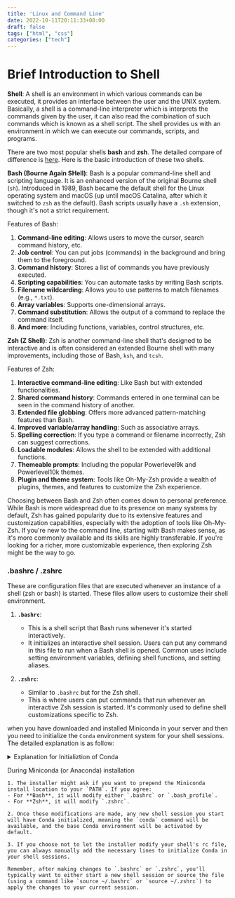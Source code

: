 ```yaml
---
title: 'Linux and Command Line'
date: 2022-10-11T20:11:33+08:00
draft: false
tags: ["html", "css"]
categories: ["tech"]
---
```


# Brief Introduction to Shell

**Shell**:
A shell is an environment in which various commands can be executed, it provides an interface between the user and the UNIX system. Basically, a shell is a command-line interpreter which is interprets the commands given by the user, it can also read the combination of such commands which is known as a shell script. The shell provides us with an environment in which we can execute our commands, scripts, and programs.

There are two most popular shells **bash** and **zsh**. The detailed compare of difference is [here](https://www.geeksforgeeks.org/bash-scripting-difference-between-zsh-and-bash/). Here is the basic introduction of these two shells.

**Bash (Bourne Again SHell)**:
Bash is a popular command-line shell and scripting language. It is an enhanced version of the original Bourne shell (`sh`). Introduced in 1989, Bash became the default shell for the Linux operating system and macOS (up until macOS Catalina, after which it switched to `zsh` as the default). Bash scripts usually have a `.sh` extension, though it's not a strict requirement.

Features of Bash:
1. **Command-line editing**: Allows users to move the cursor, search command history, etc.
2. **Job control**: You can put jobs (commands) in the background and bring them to the foreground.
3. **Command history**: Stores a list of commands you have previously executed.
4. **Scripting capabilities**: You can automate tasks by writing Bash scripts.
5. **Filename wildcarding**: Allows you to use patterns to match filenames (e.g., `*.txt`).
6. **Array variables**: Supports one-dimensional arrays.
7. **Command substitution**: Allows the output of a command to replace the command itself.
8. **And more**: Including functions, variables, control structures, etc.

**Zsh (Z Shell)**:
Zsh is another command-line shell that's designed to be interactive and is often considered an extended Bourne shell with many improvements, including those of Bash, `ksh`, and `tcsh`.

Features of Zsh:
1. **Interactive command-line editing**: Like Bash but with extended functionalities.
2. **Shared command history**: Commands entered in one terminal can be seen in the command history of another.
3. **Extended file globbing**: Offers more advanced pattern-matching features than Bash.
4. **Improved variable/array handling**: Such as associative arrays.
5. **Spelling correction**: If you type a command or filename incorrectly, Zsh can suggest corrections.
6. **Loadable modules**: Allows the shell to be extended with additional functions.
7. **Themeable prompts**: Including the popular Powerlevel9k and Powerlevel10k themes.
8. **Plugin and theme system**: Tools like Oh-My-Zsh provide a wealth of plugins, themes, and features to customize the Zsh experience.

Choosing between Bash and Zsh often comes down to personal preference. While Bash is more widespread due to its presence on many systems by default, Zsh has gained popularity due to its extensive features and customization capabilities, especially with the adoption of tools like Oh-My-Zsh. If you're new to the command line, starting with Bash makes sense, as it's more commonly available and its skills are highly transferable. If you're looking for a richer, more customizable experience, then exploring Zsh might be the way to go.


### .bashrc / .zshrc


These are configuration files that are executed whenever an instance of a shell (zsh or bash) is started. These files allow users to customize their shell environment.

1. **`.bashrc`**:
   - This is a shell script that Bash runs whenever it's started interactively.
   - It initializes an interactive shell session. Users can put any command in this file to run when a Bash shell is opened. Common uses include setting environment variables, defining shell functions, and setting aliases.
   
2. **`.zshrc`**:
   - Similar to `.bashrc` but for the Zsh shell.
   - This is where users can put commands that run whenever an interactive Zsh session is started. It's commonly used to define shell customizations specific to Zsh.


when you have downloaded and installed Miniconda in your server and then you need to initialize the `Conda` environment system for your shell sessions. The detailed explanation is as follow:

<details> 
<summary>Explanation for Initializtion of Conda</summary>

After installing, initialize your newly-installed Miniconda. The following commands initialize for bash and zsh shells:
```bash
~/miniconda3/bin/conda init bash
~/miniconda3/bin/conda init zsh
```
And the .bashrc and .zsh will add following code snippet.
```bash
# >>> conda initialize >>>
# !! Contents within this block are managed by 'conda init' !!
__conda_setup="$('/home/23040942r/miniconda3/bin/conda' 'shell.bash' 'hook' 2> /dev/null)"
if [ $? -eq 0 ]; then
    eval "$__conda_setup"
else
    if [ -f "/home/xxxxxxxxr/miniconda3/etc/profile.d/conda.sh" ]; then
        . "/home/xxxxxxxxr/miniconda3/etc/profile.d/conda.sh"
    else
        export PATH="/home/xxxxxxxxr/miniconda3/bin:$PATH"
    fi
fi
unset __conda_setup
# <<< conda initialize <<<
```
The code snippet you provided is added to the .bashrc file by the Conda initializer to set up the Conda environment for the shell.

**About PATH:**
The PATH variable is an environment variable on Unix-like operating systems, DOS, OS/2, and Microsoft Windows, specifying a set of directories where executable programs are located.

In general:

When you type a command in the terminal, the system looks for that command in the directories specified by the PATH variable.
Directories in the PATH are separated by a colon, `:` in Unix-like systems.
The system searches the directories in the order they are listed in PATH.
</details>


During Miniconda (or Anaconda) installation

    1. The installer might ask if you want to prepend the Miniconda install location to your `PATH`. If you agree:
    - For **Bash**, it will modify either `.bashrc` or `.bash_profile`.
    - For **Zsh**, it will modify `.zshrc`.

    2. Once these modifications are made, any new shell session you start will have Conda initialized, meaning the `conda` command will be available, and the base Conda environment will be activated by default.

    3. If you choose not to let the installer modify your shell's rc file, you can always manually add the necessary lines to initialize Conda in your shell sessions.

    Remember, after making changes to `.bashrc` or `.zshrc`, you'll typically want to either start a new shell session or source the file (using a command like `source ~/.bashrc` or `source ~/.zshrc`) to apply the changes to your current session.


# 